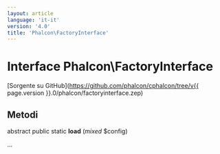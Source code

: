```yaml
---
layout: article
language: 'it-it'
version: '4.0'
title: 'Phalcon\FactoryInterface'
---
```

# Interface **Phalcon\FactoryInterface**

[Sorgente su GitHub](https://github.com/phalcon/cphalcon/tree/v{{ page.version }}.0/phalcon/factoryinterface.zep)

## Metodi

abstract public static **load** (*mixed* $config)

...
